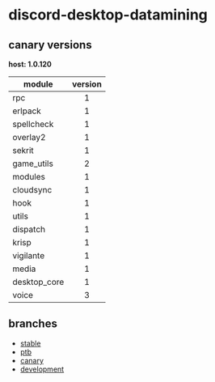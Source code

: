 # discord-desktop-datamining

## canary versions

**host: 1.0.120**

| module | version |
| ------ | :-----: |
| rpc | 1 |
| erlpack | 1 |
| spellcheck | 1 |
| overlay2 | 1 |
| sekrit | 1 |
| game_utils | 2 |
| modules | 1 |
| cloudsync | 1 |
| hook | 1 |
| utils | 1 |
| dispatch | 1 |
| krisp | 1 |
| vigilante | 1 |
| media | 1 |
| desktop_core | 1 |
| voice | 3 |

## branches

- [stable](https://github.com/OpenAsar/discord-desktop-datamining/tree/stable)
- [ptb](https://github.com/OpenAsar/discord-desktop-datamining/tree/ptb)
- [canary](https://github.com/OpenAsar/discord-desktop-datamining/tree/canary)
- [development](https://github.com/OpenAsar/discord-desktop-datamining/tree/development)
